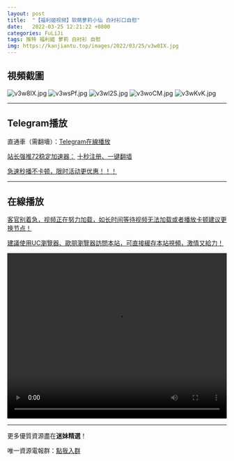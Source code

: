 ```yaml
---
layout: post
title:  "【福利姬视频】软萌萝莉小仙 白衬衫口自慰"
date:   2022-03-25 12:21:22 +0800
categories: FuLiJi
tags: 推特 福利姬 萝莉 白衬衫 自慰
img: https://kanjiantu.top/images/2022/03/25/v3w8IX.jpg
---
```



## 視頻截圖

![v3w8IX.jpg](https://kanjiantu.top/images/2022/03/25/v3w8IX.jpg)
![v3wsPf.jpg](https://kanjiantu.top/images/2022/03/25/v3wsPf.jpg)
![v3wl2S.jpg](https://kanjiantu.top/images/2022/03/25/v3wl2S.jpg)
![v3woCM.jpg](https://kanjiantu.top/images/2022/03/25/v3woCM.jpg)
![v3wKvK.jpg](https://kanjiantu.top/images/2022/03/25/v3wKvK.jpg)

* * *
## Telegram播放

直通車（需翻墻）：[Telegram在線播放](https://t.me/mimeijingxuan/329)

<u>站长强推72稳定加速器：</u> [十秒注册、一键翻墙](https://www.mimei.blog/skip/vpn.html)


<u>急速秒播不卡顿，限时活动更优惠！！！</u>
* * *
## 在線播放
<u>客官别着急，视频正在努力加载，如长时间等待视频无法加载或者播放卡顿建议更换节点！</u>

<u>建議使用UC瀏覽器、歐朋瀏覽器訪問本站，可直接緩存本站視頻，激情又給力！</u>
<center><video src="https://cdn.publer.io/uploads/videos/623d479ddb27975f79355ffc/fce9798b885393165304aeb2b61c89c7.mp4" width="100%" height="380px" controls="controls"></video></center>


* * *
更多優質資源盡在**迷妹精選**！

唯一資源電報群：[點我入群](https://t.me/mimeijingxuan)


